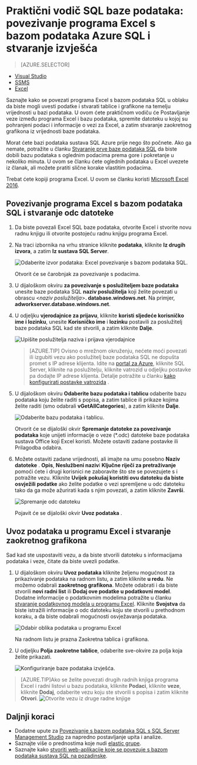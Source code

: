 <properties
    pageTitle="Povezivanje programa Excel s bazom podataka SQL | Microsoft Azure"
    description="Saznajte kako u programu Microsoft Excel povezivanje s bazom podataka Azure SQL u oblaku. Uvoz podataka u programu Excel za istraživanje podataka i izvješćivanje o pogreškama."
    services="sql-database"
    keywords="povezivanje programa excel na sql, uvoz podataka u excel"
    documentationCenter=""
    authors="joseidz"
    manager="jhubbard"
    editor=""/>


<tags
    ms.service="sql-database"
    ms.workload="data-management"
    ms.tgt_pltfrm="na"
    ms.devlang="na"
    ms.topic="get-started-article"
    ms.date="07/05/2016"
    ms.author="joseidz"/>


# <a name="sql-database-tutorial-connect-excel-to-an-azure-sql-database-and-create-a-report"></a>Praktični vodič SQL baze podataka: povezivanje programa Excel s bazom podataka Azure SQL i stvaranje izvješća

> [AZURE.SELECTOR]
- [Visual Studio](sql-database-connect-query.md)
- [SSMS](sql-database-connect-query-ssms.md)
- [Excel](sql-database-connect-excel.md)

Saznajte kako se povezati programa Excel s bazom podataka SQL u oblaku da biste mogli uvesti podatke i stvarati tablice i grafikone na temelju vrijednosti u bazi podataka. U ovom ćete praktičnom vodiču će Postavljanje veze između programa Excel i bazu podataka, spremite datoteku u kojoj su pohranjeni podaci i informacije o vezi za Excel, a zatim stvaranje zaokretnog grafikona iz vrijednosti baze podataka.

Morat ćete bazi podataka sustava SQL Azure prije nego što počnete. Ako ga nemate, potražite u članku [Stvaranje prve baze podataka SQL](sql-database-get-started.md) da biste dobili bazu podataka s oglednim podacima prema gore i pokretanje u nekoliko minuta. U ovom se članku ćete oglednih podataka u Excel uvezete iz članak, ali možete pratiti slične korake vlastitim podacima.

Trebat ćete kopiji programa Excel. U ovom se članku koristi [Microsoft Excel 2016](https://products.office.com/en-US/).

## <a name="connect-excel-to-a-sql-database-and-create-an-odc-file"></a>Povezivanje programa Excel s bazom podataka SQL i stvaranje odc datoteke

1.  Da biste povezali Excel SQL baze podataka, otvorite Excel i stvorite novu radnu knjigu ili otvorite postojeću radnu knjigu programa Excel.

2.  Na traci izbornika na vrhu stranice kliknite **podataka**, kliknite **Iz drugih izvora**, a zatim **Iz sustava SQL Server**.

    ![Odaberite izvor podataka: Excel povezivanje s bazom podataka SQL.](./media/sql-database-connect-excel/excel_data_source.png)

    Otvorit će se čarobnjak za povezivanje s podacima.

3.  U dijaloškom okviru **za povezivanje s poslužiteljem baze podataka** unesite baze podataka SQL **naziv poslužitelja** koji želite povezati u obrascu <*naziv poslužitelja*>**. database.windows.net**. Na primjer, **adworkserver.database.windows.net**.

4.  U odjeljku **vjerodajnice za prijavu**, kliknite **koristi sljedeće korisničko ime i lozinku**, unesite **Korisničko ime** i **lozinku** postavili za poslužitelj baze podataka SQL kad ste stvorili, a zatim kliknite **Dalje**.

    ![Upišite poslužitelja naziva i prijava vjerodajnice](./media/sql-database-connect-excel/connect-to-server.png)

    > [AZURE.TIP] Ovisno o mrežnom okruženju, nećete moći povezati ili izgubiti vezu ako poslužitelj baze podataka SQL ne dopušta promet s IP adrese klijenta. Idite na [portal za Azure](https://portal.azure.com/), kliknite SQL Server, kliknite na poslužitelju, kliknite vatrozid u odjeljku postavke pa dodajte IP adrese klijenta. Detalje potražite u članku [kako konfigurirati postavke vatrozida](sql-database-configure-firewall-settings.md) .

5. U dijaloškom okviru **Odaberite bazu podataka i tablicu** odaberite bazu podataka koju želite raditi s popisa, a zatim tablice ili prikaze kojima želite raditi (smo odabrali **vGetAllCategories**), a zatim kliknite **Dalje**.

    ![Odaberite bazu podataka i tablicu.](./media/sql-database-connect-excel/select-database-and-table.png)

    Otvorit će se dijaloški okvir **Spremanje datoteke za povezivanje podataka** koje unijeti informacije o veze (*.odc) datoteke baze podataka sustava Office koji Excel koristi. Možete ostaviti zadane postavke ili Prilagodba odabira.

6. Možete ostaviti zadane vrijednosti, ali imajte na umu posebno **Naziv datoteke** . **Opis**, **Neslužbeni naziv**i **Ključne riječi za pretraživanje** pomoći ćete i drugi korisnici ne zaboravite što ste se povezujete s i potražite vezu. Kliknite **Uvijek pokušaj koristiti ovu datoteku da biste osvježili podatke** ako želite podatke o vezi spremljene u odc datoteku tako da ga može ažurirati kada s njim povezati, a zatim kliknite **Završi**.

    ![Spremanje odc datoteku](./media/sql-database-connect-excel/save-odc-file.png)

    Pojavit će se dijaloški okvir **Uvoz podataka** .

## <a name="import-the-data-into-excel-and-create-a-pivot-chart"></a>Uvoz podataka u programu Excel i stvaranje zaokretnog grafikona
Sad kad ste uspostaviti vezu, a da biste stvorili datoteku s informacijama podataka i veze, čitate da biste uvezli podatke.

1. U dijaloškom okviru **Uvoz podataka** kliknite željenu mogućnost za prikazivanje podataka na radnom listu, a zatim kliknite **u redu**. Ne možemo odabrali **zaokretnog grafikona**. Možete odabrati i da biste stvorili **novi radni list** ili **Dodaj ove podatke u podatkovni model**. Dodatne informacije o podatkovnim modelima potražite u članku [stvaranje podatkovnog modela u programu Excel](https://support.office.com/article/Create-a-Data-Model-in-Excel-87E7A54C-87DC-488E-9410-5C75DBCB0F7B). Kliknite **Svojstva** da biste istražili informacije o odc datoteku koju ste stvorili u prethodnom koraku, a da biste odabrali mogućnosti osvježavanja podataka.

    ![Odabir oblika podataka u programu Excel](./media/sql-database-connect-excel/import-data.png)

    Na radnom listu je prazna Zaokretna tablica i grafikona.

8. U odjeljku **Polja zaokretne tablice**, odaberite sve-okvire za polja koja želite prikazati.

    ![Konfiguriranje baze podataka izvješća.](./media/sql-database-connect-excel/power-pivot-results.png)

> [AZURE.TIP]Ako se želite povezati drugih radnih knjiga programa Excel i radni listovi u bazu podataka, kliknite **Podaci**, kliknite **veze**, kliknite **Dodaj**, odaberite vezu koju ste stvorili s popisa i zatim kliknite **Otvori**.
> ![Otvorite vezu iz druge radne knjige](./media/sql-database-connect-excel/open-from-another-workbook.png)

## <a name="next-steps"></a>Daljnji koraci

- Dodatne upute za [Povezivanje s bazom podataka SQL s SQL Server Management Studio](sql-database-connect-query-ssms.md) za napredno postavljanje upita i analize.
- Saznajte više o prednostima koje nudi [elastic grupe](sql-database-elastic-pool.md).
- Saznajte kako [stvoriti web-aplikacije koje se povezuje s bazom podataka sustava SQL na pozadinske](../app-service-web/web-sites-dotnet-deploy-aspnet-mvc-app-membership-oauth-sql-database.md).
